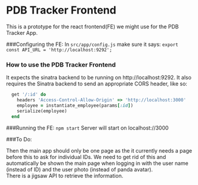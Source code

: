 # PDB Tracker Frontend

This is a prototype for the react frontend(FE) we might use for the PDB Tracker App.

###Configuring the FE:
In ```src/app/config.js``` make sure it says:
```export const API_URL = 'http://localhost:9292'; ```


### How to use the PDB Tracker Frontend

It expects the sinatra backend to be running on http://localhost:9292. It also requires the Sinatra backend to send an appropriate CORS header, like so:

```ruby
  get '/:id' do
    headers 'Access-Control-Allow-Origin' => 'http://localhost:3000'
    employee = instantiate_employee(params[:id])
    serialize(employee)
  end
```

###Running the FE:
```npm start```
Server will start on localhost://3000

###To Do:

Then the main app should only be one page as the it currently needs a page before this to ask for individual IDs.  We need to get rid of this and automatically be shown the main page when logging in with the user name (instead of ID) and the user photo (instead of panda avatar).  
There is a jigsaw API to retrieve the information.
